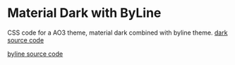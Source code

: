# Material Dark with ByLine
CSS code for a AO3 theme, material dark combined with byline theme.
<a href="https://pastebin.com/NcH1DNN2"> dark source code</a> </p><p>  <a href="https://archiveofourown.org/skins/431"> byline source code</a></p>
